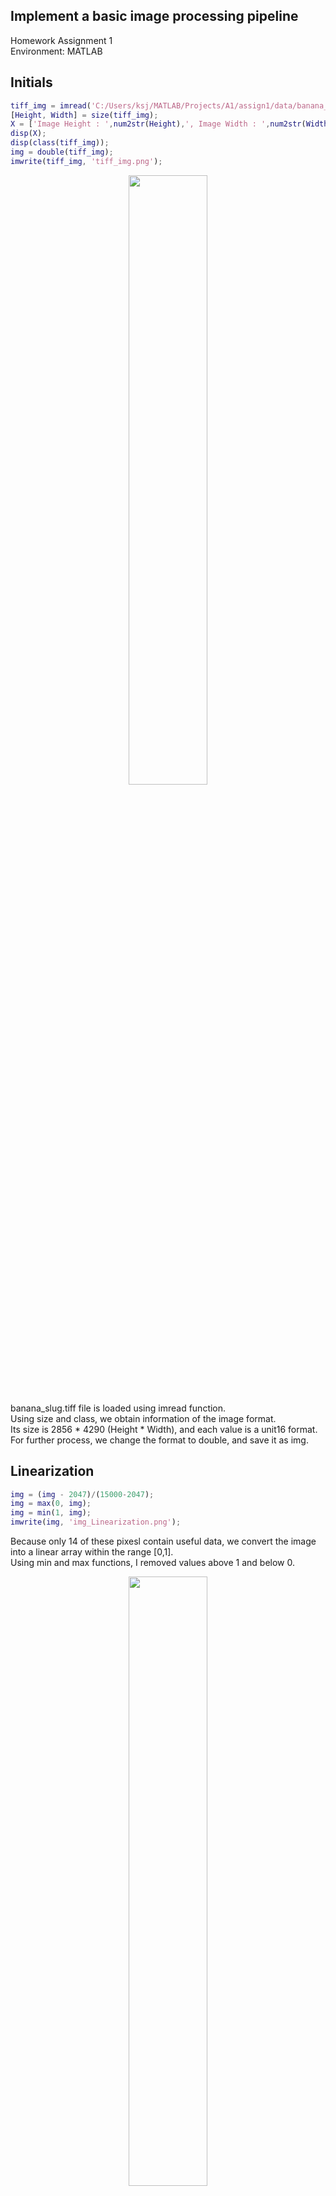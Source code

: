 ## Implement a basic image processing pipeline

Homework Assignment 1  
Environment: MATLAB
<html>
    <head>
        <link rel="stylesheet" href="https://stackpath.bootstrapcdn.com/bootstrap/4.5.2/css/bootstrap.min.css" integrity="sha384-JcKb8q3iqJ61gNV9KGb8thSsNjpSL0n8PARn9HuZOnIxN0hoP+VmmDGMN5t9UJ0Z" crossorigin="anonymous"/>
    </head>
</html>  

## Initials

```matlab
tiff_img = imread('C:/Users/ksj/MATLAB/Projects/A1/assign1/data/banana_slug.tiff');
[Height, Width] = size(tiff_img);
X = ['Image Height : ',num2str(Height),', Image Width : ',num2str(Width)];
disp(X);
disp(class(tiff_img));
img = double(tiff_img);
imwrite(tiff_img, 'tiff_img.png');
```
<p align="center">
    <img src="Images/tiff_img.png" width="50%" height="50%">
</p>

banana_slug.tiff file is loaded using imread function.  
Using size and class, we obtain information of the image format.  
Its size is 2856 * 4290 (Height * Width), and each value is a unit16 format.  
For further process, we change the format to double, and save it as img.  



## Linearization

```matlab
img = (img - 2047)/(15000-2047);
img = max(0, img);
img = min(1, img);
imwrite(img, 'img_Linearization.png');
```
Because only 14 of these pixesl contain useful data, we convert the image into a linear array within the range [0,1].  
Using min and max functions, I removed values above 1 and below 0.  

<p align="center">
    <img src="Images/img_Linearization.png" width="50%" height="50%">
</p>


## Identifying the Correct Bayer Pattern

```matlab
ba1 = img(1:2:end, 1:2:end);
ba2 = img(1:2:end, 2:2:end);
ba3 = img(2:2:end, 1:2:end);
ba4 = img(2:2:end, 2:2:end);
mean_ba = [mean(ba1(:)), mean(ba2(:)), mean(ba3(:)), mean(ba4(:))];
disp(mean_ba);
```
To identify which Bayer pattern is used, I compared the mean value of each space of the 2x2 squares.  
mean_ba shows the mean values, and from here we can acknowledge that the mean of ba2 and ba3 have similar values(=green).  
Since I know the greens, now i need to figure out between RGGB and BGGR.  

```matlab
img_rggb = cat(3, ba1, ba3, ba4);
img_bggr = cat(3, ba4, ba3, ba1);
imwrite(min(1, img_rggb*5), 'img_BayerPattern_rggb.png');
imwrite(min(1, img_bggr*5), 'img_BayerPattern_bggr.png');
img_rgb = img_rggb;
```
<p align="center">
    <img src="Images/img_BayerPattern_rggb.png" width="40%" height="40%">
    <img src="Images/img_BayerPattern_bggr.png" width="40%" height="40%">
</p>

Now I compare the results by concatenating 3 values in each format.  
Knowing that the banana slug should have a yellow color, I set RGGB as the Bayer pattern.  


## White Balancing
### White world automatic white balancing
```matlab
im_r = max(max(img_rgb(:, :, 1)));
im_g = max(max(img_rgb(:, :, 2)));
im_b = max(max(img_rgb(:, :, 3)));
img_wb = cat(3, img_rgb(:,:,1) * im_g / im_r, img_rgb(:,:,2), img_rgb(:,:,3) * im_g / im_b);
imwrite(img_wb, 'img_WhiteBalancing.png');
```

<p align="center">
    <img src="Images/img_WhiteBalancing.png" width="50%" height="50%">
</p>

The image has a high Green value overall, White Balancing is done to adjust Red and Blue values.  
Red and Blue values are incresed by a certain ratio obatined.  
Here I used 'white world automatic white balancing' for this assignment.  

### Gray world automatic white balancing
```matlab
im_r = mean(mean(img_rgb(:, :, 1)));
im_g = mean(mean(img_rgb(:, :, 2)));
im_b = mean(mean(img_rgb(:, :, 3)));
img_wb = cat(3, img_rgb(:,:,1) * im_g / im_r, img_rgb(:,:,2), img_rgb(:,:,3) * im_g / im_b);
imwrite(img_wb, 'img_GrayBalancing.png');
```
<p align="center">
    <img src="Images/img_GrayBalancing.png" width="50%" height="50%">
</p>

This is the script for 'gray world automatic white balancing'. It was not used for this assignment.  

## Demosaicing

```matlab
img_wb_dem_r = interp2(img_wb(:,:,1));
img_wb_dem_g = interp2(img_wb(:,:,2));
img_wb_dem_b = interp2(img_wb(:,:,3));
img_wb_dem = cat(3, img_wb_dem_r, img_wb_dem_g, img_wb_dem_b);
imwrite(img_wb_dem, 'img_Demosaicing.png');
```
To retrieve color, demosaicing is needed.  
Here instead of using the demosaic function, it is improvised using interp2 function.  

<p align="center">
    <img src="Images/img_Demosaicing.png" width="50%" height="50%">
</p>

## Brightness Adjustment and Gamma Correction

```matlab
img_wb_dem_gray = rgb2gray(img_wb_dem);
img_wb_dem = min(1, img_wb_dem * 2.8);
if img_wb_dem_gray <= 0.0031308
    img_wb_dem_out = 12.92 * img_wb_dem;
else
    img_wb_dem_out = (1.055) * power(img_wb_dem, 1/2.4) - 0.055;
end
imwrite(img_wb_dem_out, 'img_GammaCorrection.png');
```
<p align="center">
    <img src="Images/img_GammaCorrection.png" width="50%" height="50%">
</p>

Still, the image is too dark, I adjusted the image brightness by 2.8.
Then, gamma correction(tone reproduction) was applied to the image.


## Compression

```matlab
quality_value = [95, 70, 50, 35, 20, 10, 5];
quality_size = size(quality_value);
disp(quality_size);
for i = 1:7
    file_name = 'img_wb_dem_gamma_q' + string(quality_value(i)) + '.jpeg';
    imwrite(img_wb_dem_out, file_name, 'quality', quality_value(i));
end
```

<html>
<div id="main-carousel" class="carousel slide" data-ride="carousel">
        <!-- Indicators -->
        <ol class="carousel-indicators">
          <li data-target="#main-carousel" data-slide-to="0" class="active"></li>
          <li data-target="#main-carousel" data-slide-to="1"></li>
          <li data-target="#main-carousel" data-slide-to="2"></li>
          <li data-target="#main-carousel" data-slide-to="3"></li>
          <li data-target="#main-carousel" data-slide-to="4"></li>
          <li data-target="#main-carousel" data-slide-to="5"></li>
          <li data-target="#main-carousel" data-slide-to="6"></li>
        </ol>

        <!-- Wrapper for slides -->
        <div class="carousel-inner" role="listbox">

          <div class="item active" id="item_1">
            <img class="results_img" src="Images/img_wb_dem_gamma_q95.jpeg" alt="img_1">
            <div class="carousel-caption">
              <h3>Quality 95%</h3>
              <p>original tiff image</p>
            </div>
          </div>

          <div class="item">
            <img class="results_img" src="Images/img_wb_dem_gamma_q70.jpeg" alt="img_2">
            <div class="carousel-caption">
              <h3>Quality 70%</h3>
              <p>after linearization</p>
            </div>
          </div>

          <div class="item">
            <img class="results_img" src="Images/img_wb_dem_gamma_q50.jpeg" alt="img_3">
            <div class="carousel-caption">
              <h3>Quality 50%</h3>
              <p>left-top: bggr / right-top: gbrg / left-bottom: grbg / right-bottom: rggb(best)</p>
            </div>
          </div>

          <div class="item">
            <img class="results_img" src="Images/img_wb_dem_gamma_q35.jpeg" alt="img_4">
            <div class="carousel-caption">
              <h3>Quality 35%</h3>
              <p>results of rggb(best)</p>
            </div>
          </div>

          <div class="item">
            <img class="results_img" src="Images/img_wb_dem_gamma_q20.jpeg" alt="img_5">
            <div class="carousel-caption">
              <h3>Quality 20%</h3>
              <p>top: gray world / bottom: white world(best)</p>
            </div>
          </div>

          <div class="item">
            <img class="results_img" src="Images/img_wb_dem_gamma_q10.jpeg" alt="img_6">
            <div class="carousel-caption">
              <h3>Quality 10%</h3>
              <p>results of white world automatic white balancing(best)</p>
            </div>
          </div>

          <div class="item">
            <img class="results_img" src="Images/img_wb_dem_gamma_q5.jpeg" alt="img_7">
            <div class="carousel-caption">
              <h3>Quality 5%</h3>
              <p>used results of white world AWB</p>
            </div>
          </div>
        </div>

        <!-- Controls -->
        <a class="left carousel-control" href="#main-carousel" role="button" data-slide="prev">
          <span class="glyphicon glyphicon-chevron-left" aria-hidden="true"></span>
          <span class="sr-only">Previous</span>
        </a>
        <a class="right carousel-control" href="#main-carousel" role="button" data-slide="next">
          <span class="glyphicon glyphicon-chevron-right" aria-hidden="true"></span>
          <span class="sr-only">Next</span>
        </a>
      </div>
</div>
</html>      
<p align="center">
    <img src="Images/img_wb_dem_gamma_q95.jpeg" width="20%" height="20%">
    <img src="Images/img_wb_dem_gamma_q50.jpeg" width="20%" height="20%">
    <img src="Images/img_wb_dem_gamma_q35.jpeg" width="20%" height="20%">
    <img src="Images/img_wb_dem_gamma_q10.jpeg" width="20%" height="20%">
    <img src="Images/img_wb_dem_gamma_q5.jpeg" width="20%" height="20%">
</p>

Finally, i apply compression to the image in several values.  
From quality value 35 and  lower, compression can be easily observed.
